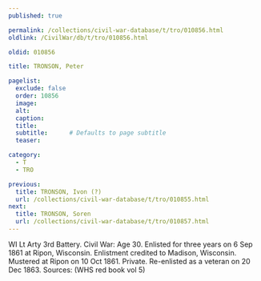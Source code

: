 ```yaml
---
published: true

permalink: /collections/civil-war-database/t/tro/010856.html
oldlink: /CivilWar/db/t/tro/010856.html

oldid: 010856

title: TRONSON, Peter

pagelist:
  exclude: false
  order: 10856
  image: 
  alt:
  caption:
  title:
  subtitle:      # Defaults to page subtitle
  teaser:

category: 
  - T 
  - TRO

previous:
  title: TRONSON, Ivon (?)
  url: /collections/civil-war-database/t/tro/010855.html  
next:
  title: TRONSON, Soren
  url: /collections/civil-war-database/t/tro/010857.html   
---
```

WI Lt Arty 3rd Battery. Civil War: Age 30. Enlisted for three years on 6 Sep 1861 at Ripon, Wisconsin. Enlistment credited to Madison, Wisconsin. Mustered at Ripon on 10 Oct 1861. Private. Re-enlisted as a veteran on 20 Dec 1863. Sources: (WHS red book vol 5)